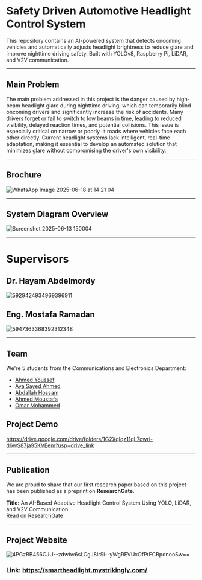 # Safety Driven Automotive Headlight Control System 

This repository contains an AI-powered system that detects oncoming vehicles and automatically adjusts headlight brightness to reduce glare and improve nighttime driving safety. Built with YOLOv8, Raspberry Pi, LiDAR, and V2V communication.

---

## Main Problem
The main problem addressed in this project is the danger caused by high-beam headlight glare during nighttime driving, which can temporarily blind oncoming drivers and significantly increase the risk of accidents. Many drivers forget or fail to switch to low beams in time, leading to reduced visibility, delayed reaction times, and potential collisions. This issue is especially critical on narrow or poorly lit roads where vehicles face each other directly. Current headlight systems lack intelligent, real-time adaptation, making it essential to develop an automated solution that minimizes glare without compromising the driver's own visibility.

---

## Brochure
![WhatsApp Image 2025-06-18 at 14 21 04](https://github.com/user-attachments/assets/27b99cfe-15f8-44ce-91ed-4d5a97141ff9)

---

## System Diagram Overview
![Screenshot 2025-06-13 150004](https://github.com/user-attachments/assets/0919a30a-c196-4204-93bc-df5d7f4ef337)

---

# Supervisors 
## Dr. Hayam Abdelmordy
![5929424934969396911](https://github.com/user-attachments/assets/d6d7c164-1483-465a-8ad7-e62244c8b5c2)

## Eng. Mostafa Ramadan 
![5947363368392312348](https://github.com/user-attachments/assets/93be389d-415a-430b-b1d9-0bda2edacffc)

---

## Team
We're 5 students from the Communications and Electronics Department:

- [Ahmed Youssef](https://github.com/ahmedyoussef11) 
- [Aya Sayed Ahmed](https://github.com/ayaahmed31) 
- [Abdallah Hossam](https://github.com/AbdallahHossamRamzy)         
- [Ahmed Moustafa](https://github.com/Ahmedelkbany) 
- [Omar Mohammed](https://github.com/Omar-Mo7ammed) 

## Project Demo

https://drive.google.com/drive/folders/1G2XqIqz11qL7owri-d6wS87ja95KVEem?usp=drive_link

---
## Publication

We are proud to share that our first research paper based on this project has been published as a preprint on **ResearchGate**.

**Title:** An AI-Based Adaptive Headlight Control System Using YOLO, LiDAR, and V2V Communication  
[Read on ResearchGate]([https://www.researchgate.net/publication/393139659_An_AI-Based_Adaptive_Headlight_Control_System_Integrating_YOLO_LiDAR_and_V2V_Communication])

---

## Project Website
![4PGzBB456CJU--zdwbv6sLCgJ8IrSi--yWgREVUxOfPtFCBpdnooSw==](https://github.com/user-attachments/assets/450497c8-2434-4832-af36-16a5994f90fc)
### Link: https://smartheadlight.mystrikingly.com/

